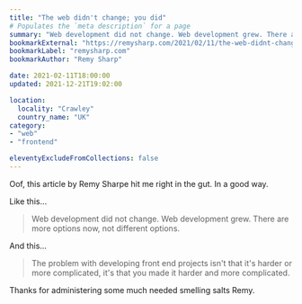 ```yaml
---
title: "The web didn't change; you did"
# Populates the `meta description` for a page
summary: "Web development did not change. Web development grew. There are more options now, not different options."
bookmarkExternal: "https://remysharp.com/2021/02/11/the-web-didnt-change-you-did"
bookmarkLabel: "remysharp.com"
bookmarkAuthor: "Remy Sharp"

date: 2021-02-11T18:00:00
updated: 2021-12-21T19:02:00

location:
  locality: "Crawley"
  country_name: "UK"
category:
- "web"
- "frontend"

eleventyExcludeFromCollections: false
---
```


Oof, this article by Remy Sharpe hit me right in the gut. In a good way.

Like this&hellip;

> Web development did not change. Web development grew. There are more options now, not different options.

And this&hellip;

> The problem with developing front end projects isn't that it's harder or more complicated, it's that you made it harder and more complicated.

Thanks for administering some much needed smelling salts Remy.




